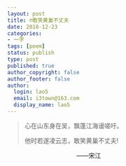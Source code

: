 ```yaml
---
layout: post
title: ℗敢笑黄巢不丈夫
date: 2018-12-23
categories:
- 一字
tags: [poem]
status: publish
type: post
published: true
author_copyright: false
author_footer: false
author:
  login: lao5
  email: i3town@163.com
  display_name: lao5
---
```


>心在山东身在吴，飘蓬江海谩嗟吁。    
>
>他时若遂凌云志，敢笑黄巢不丈夫! 

​　　　　　　　　　　　        ——宋江


